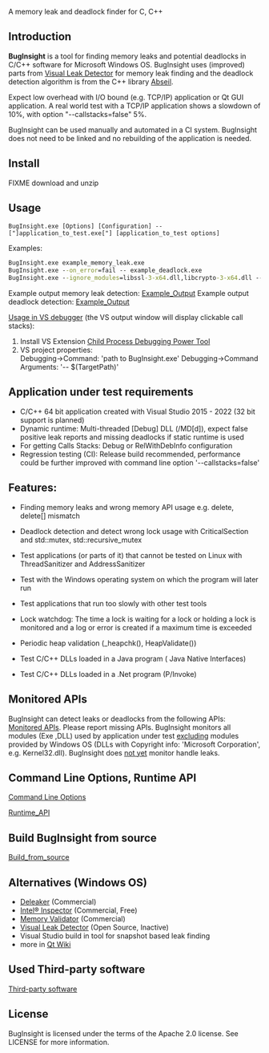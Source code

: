 A memory leak and deadlock finder for C, C++


## Introduction

**BugInsight** is a tool for finding memory leaks and potential deadlocks in C/C++ software for Microsoft Windows OS. 
BugInsight uses (improved) parts from  [Visual Leak Detector](https://github.com/KindDragon/vld) for memory leak finding and the deadlock detection algorithm is from the C++ library [Abseil](https://abseil.io/docs/cpp/guides/synchronization#deadlock-detection). 

Expect low overhead with I/O bound (e.g. TCP/IP) application or Qt GUI application.  A real world test with a TCP/IP application shows a slowdown of 10%, with option "--callstacks=false" 5%.

BugInsight can be used manually and automated in a CI system. BugInsight does not need to be linked and no rebuilding of the application is needed.

## Install

FIXME download and unzip

## Usage

`BugInsight.exe [Options] [Configuration] -- ["]application_to_test.exe["] [application_to_test options]`

Examples:

```bat
BugInsight.exe example_memory_leak.exe 
BugInsight.exe --on_error=fail -- example_deadlock.exe
BugInsight.exe --ignore_modules=libssl-3-x64.dll,libcrypto-3-x64.dll -- app.exe --app_option
```

Example output memory leak detection:  [Example_Output](examples\example_memory_leak\Example_Output.md) 
Example output deadlock detection:  [Example_Output](examples\example_deadlock\Example_Output.md)

<u>Usage in VS debugger</u> (the VS output window will display clickable call stacks):

1. Install VS Extension [Child Process Debugging Power Tool](https://devblogs.microsoft.com/devops/introducing-the-child-process-debugging-power-tool/)
2. VS project properties:  
   Debugging->Command: 'path to BugInsight.exe'
   Debugging->Command Arguments: '-- $(TargetPath)'

## Application under test requirements

- C/C++ 64 bit application created with Visual Studio 2015 - 2022 (32 bit support is planned)
- Dynamic runtime: Multi-threaded [Debug] DLL (/MD[d]), expect false positive leak reports and missing deadlocks if static runtime is used
- For getting Calls Stacks: Debug or RelWithDebInfo configuration
- Regression testing (CI):  Release build recommended,  performance could be further improved with command line option '--callstacks=false'

## Features:

- Finding memory leaks and wrong memory API usage e.g. delete, delete[] mismatch
- Deadlock detection and detect wrong lock usage with CriticalSection and std::mutex, std::recursive_mutex
- Test applications (or parts of it) that cannot be tested on Linux with ThreadSanitizer and AddressSanitizer
- Test with the Windows operating system on which the program will later run
- Test applications that run too slowly with other test tools

- Lock watchdog: The time a lock is waiting for a lock or holding a lock  is monitored and a log or error is created if a maximum time is exceeded
- Periodic heap validation (_heapchk(), HeapValidate())
- Test C/C++ DLLs loaded in a Java program ( Java Native Interfaces)
- Test C/C++ DLLs loaded in a .Net program (P/Invoke)

## Monitored APIs

BugInsight can detect leaks or deadlocks from the following APIs: [Monitored APIs](Monitored_APIs.md). Please report missing APIs.
BugInsight monitors all modules (Exe ,DLL) used by application under test <u>excluding</u> modules provided by Windows OS (DLLs with Copyright info: 'Microsoft Corporation', e.g. Kernel32.dll).
BugInsight does <u>not yet</u> monitor handle leaks.

## Command Line Options, Runtime API

[Command Line Options](CommandLineOptions.md)

[Runtime_API](Runtime_API.md)

## Build BugInsight from source

[Build_from_source](Build_from_source.md)

## Alternatives (Windows OS)

- [Deleaker](https://www.deleaker.com) (Commercial)
- [Intel® Inspector](https://www.intel.com/content/www/us/en/developer/tools/oneapi/inspector.html#gs.8u1iuy) (Commercial, Free)
- [Memory Validator](https://www.softwareverify.com/product/memory-validator/) (Commercial)
- [Visual Leak Detector](https://github.com/KindDragon/vld) (Open Source, Inactive)
- Visual Studio build in tool for snapshot based leak finding
- more in [Qt Wiki](https://wiki.qt.io/Profiling_and_Memory_Checking_Tools)

## Used Third-party software

[Third-party software](Third_party_software.md)

## License

BugInsight is licensed under the terms of the Apache 2.0 license. See LICENSE for more information.

 